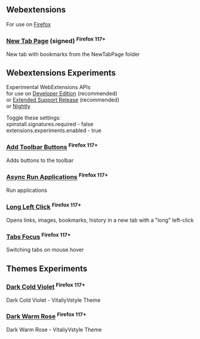 ## Webextensions
For use on [Firefox](https://www.mozilla.org/firefox/all)  

### [New Tab Page](https://raw.githubusercontent.com/VitaliyVstyle/VitaliyVstyle.github.io/main/WebExtExperiments/new_tab_page.2025.6.7.xpi) (signed) <sup>Firefox 117+</sup>
New tab with bookmarks from the NewTabPage folder  

## Webextensions Experiments
Experimental WebExtensions APIs  
for use on [Developer Edition](https://www.mozilla.org/firefox/developer)  (recommended)  
or [Extended Support Release](https://www.mozilla.org/firefox/enterprise)  (recommended)  
or [Nightly](https://www.mozilla.org/firefox/nightly)  

Toggle these settings:  
xpinstall.signatures.required - false  
extensions.experiments.enabled - true  

### [Add Toolbar Buttons](https://raw.githubusercontent.com/VitaliyVstyle/VitaliyVstyle.github.io/main/WebExtExperiments/add_toolbar_buttons.2025.6.7.xpi) <sup>Firefox 117+</sup>
Adds buttons to the toolbar  

### [Async Run Applications](https://raw.githubusercontent.com/VitaliyVstyle/VitaliyVstyle.github.io/main/WebExtExperiments/async_run_applications.2024.6.1.xpi) <sup>Firefox 117+</sup>
Run applications  

### [Long Left Click](https://raw.githubusercontent.com/VitaliyVstyle/VitaliyVstyle.github.io/main/WebExtExperiments/long_left_click.2025.6.8.xpi) <sup>Firefox 117+</sup>
Opens links, images, bookmarks, history in a new tab with a "long" left-click  

### [Tabs Focus](https://raw.githubusercontent.com/VitaliyVstyle/VitaliyVstyle.github.io/main/WebExtExperiments/tabs_focus.2025.6.7.xpi) <sup>Firefox 117+</sup>
Switching tabs on mouse hover  

## Themes Experiments
### [Dark Cold Violet](https://raw.githubusercontent.com/VitaliyVstyle/VitaliyVstyle.github.io/main/WebExtExperiments/dark_cold_violet_theme_exp.2025.4.28.xpi) <sup>Firefox 117+</sup>
Dark Cold Violet - VitaliyVstyle Theme  

### [Dark Warm Rose](https://raw.githubusercontent.com/VitaliyVstyle/VitaliyVstyle.github.io/main/WebExtExperiments/dark_warm_rose_theme_exp.2025.4.28.xpi) <sup>Firefox 117+</sup>
Dark Warm Rose - VitaliyVstyle Theme  

